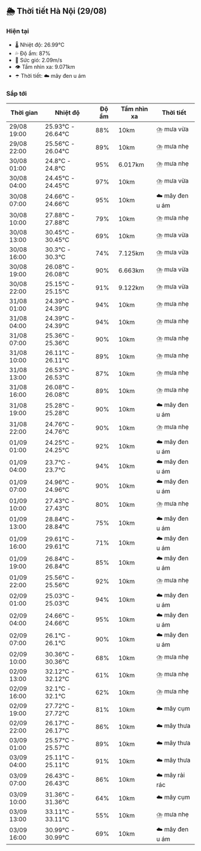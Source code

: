 ## 🌦️ Thời tiết Hà Nội (29/08)

### Hiện tại

- 🌡️ Nhiệt độ: 26.99℃
- 💦 Độ ẩm: 87%
- 💨 Sức gió: 2.09m/s
- 👁️ Tầm nhìn xa: 9.071km
- ☂️ Thời tiết: ☁️ mây đen u ám

### Sắp tới

| Thời gian | Nhiệt độ | Độ ẩm | Tầm nhìn xa | Thời tiết |
| --- | --- | --- | --- | --- |
| 29/08 19:00 | 25.93℃ - 26.64℃ | 88% | 10km | ⛈️ mưa vừa |
| 29/08 22:00 | 25.56℃ - 26.04℃ | 89% | 10km | ⛈️ mưa nhẹ |
| 30/08 01:00 | 24.8℃ - 24.8℃ | 95% | 6.017km | ⛈️ mưa nhẹ |
| 30/08 04:00 | 24.45℃ - 24.45℃ | 97% | 10km | ⛈️ mưa vừa |
| 30/08 07:00 | 24.66℃ - 24.66℃ | 95% | 10km | ☁️ mây đen u ám |
| 30/08 10:00 | 27.88℃ - 27.88℃ | 79% | 10km | ⛈️ mưa nhẹ |
| 30/08 13:00 | 30.45℃ - 30.45℃ | 69% | 10km | ⛈️ mưa vừa |
| 30/08 16:00 | 30.3℃ - 30.3℃ | 74% | 7.125km | ⛈️ mưa vừa |
| 30/08 19:00 | 26.08℃ - 26.08℃ | 90% | 6.663km | ⛈️ mưa vừa |
| 30/08 22:00 | 25.15℃ - 25.15℃ | 91% | 9.122km | ⛈️ mưa vừa |
| 31/08 01:00 | 24.39℃ - 24.39℃ | 94% | 10km | ⛈️ mưa nhẹ |
| 31/08 04:00 | 24.39℃ - 24.39℃ | 94% | 10km | ⛈️ mưa nhẹ |
| 31/08 07:00 | 25.36℃ - 25.36℃ | 90% | 10km | ⛈️ mưa nhẹ |
| 31/08 10:00 | 26.11℃ - 26.11℃ | 89% | 10km | ⛈️ mưa nhẹ |
| 31/08 13:00 | 26.53℃ - 26.53℃ | 87% | 10km | ⛈️ mưa nhẹ |
| 31/08 16:00 | 26.08℃ - 26.08℃ | 89% | 10km | ⛈️ mưa nhẹ |
| 31/08 19:00 | 25.28℃ - 25.28℃ | 90% | 10km | ☁️ mây đen u ám |
| 31/08 22:00 | 24.76℃ - 24.76℃ | 90% | 10km | ⛈️ mưa nhẹ |
| 01/09 01:00 | 24.25℃ - 24.25℃ | 92% | 10km | ☁️ mây đen u ám |
| 01/09 04:00 | 23.7℃ - 23.7℃ | 94% | 10km | ☁️ mây đen u ám |
| 01/09 07:00 | 24.96℃ - 24.96℃ | 90% | 10km | ☁️ mây đen u ám |
| 01/09 10:00 | 27.43℃ - 27.43℃ | 80% | 10km | ⛈️ mưa nhẹ |
| 01/09 13:00 | 28.84℃ - 28.84℃ | 75% | 10km | ☁️ mây đen u ám |
| 01/09 16:00 | 29.61℃ - 29.61℃ | 71% | 10km | ☁️ mây đen u ám |
| 01/09 19:00 | 26.84℃ - 26.84℃ | 85% | 10km | ☁️ mây đen u ám |
| 01/09 22:00 | 25.56℃ - 25.56℃ | 92% | 10km | ⛈️ mưa nhẹ |
| 02/09 01:00 | 25.03℃ - 25.03℃ | 94% | 10km | ☁️ mây đen u ám |
| 02/09 04:00 | 24.66℃ - 24.66℃ | 95% | 10km | ☁️ mây đen u ám |
| 02/09 07:00 | 26.1℃ - 26.1℃ | 90% | 10km | ☁️ mây đen u ám |
| 02/09 10:00 | 30.36℃ - 30.36℃ | 68% | 10km | ⛈️ mưa nhẹ |
| 02/09 13:00 | 32.12℃ - 32.12℃ | 61% | 10km | ⛈️ mưa nhẹ |
| 02/09 16:00 | 32.1℃ - 32.1℃ | 62% | 10km | ⛈️ mưa nhẹ |
| 02/09 19:00 | 27.72℃ - 27.72℃ | 81% | 10km | ☁️ mây cụm |
| 02/09 22:00 | 26.17℃ - 26.17℃ | 86% | 10km | ☁️ mây thưa |
| 03/09 01:00 | 25.57℃ - 25.57℃ | 89% | 10km | ☁️ mây thưa |
| 03/09 04:00 | 25.11℃ - 25.11℃ | 91% | 10km | ☁️ mây thưa |
| 03/09 07:00 | 26.43℃ - 26.43℃ | 86% | 10km | ☁️ mây rải rác |
| 03/09 10:00 | 31.36℃ - 31.36℃ | 64% | 10km | ☁️ mây cụm |
| 03/09 13:00 | 33.11℃ - 33.11℃ | 55% | 10km | ⛈️ mưa nhẹ |
| 03/09 16:00 | 30.99℃ - 30.99℃ | 69% | 10km | ☁️ mây đen u ám |
